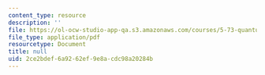 ```yaml
---
content_type: resource
description: ''
file: https://ol-ocw-studio-app-qa.s3.amazonaws.com/courses/5-73-quantum-mechanics-i-fall-2018/2ce2bdef6a9262ef9e8acdc98a20284b_MIT5_73F18_Lec20.pdf
file_type: application/pdf
resourcetype: Document
title: null
uid: 2ce2bdef-6a92-62ef-9e8a-cdc98a20284b
---
```

